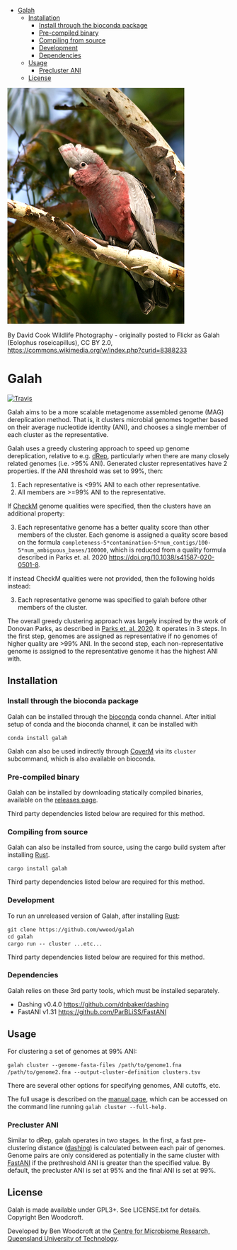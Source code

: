 - [Galah](#galah)
  - [Installation](#installation)
    - [Install through the bioconda package](#install-through-the-bioconda-package)
    - [Pre-compiled binary](#pre-compiled-binary)
    - [Compiling from source](#compiling-from-source)
    - [Development](#development)
    - [Dependencies](#dependencies)
  - [Usage](#usage)
    - [Precluster ANI](#precluster-ani)
  - [License](#license)

![Galah image][galah]

By David Cook Wildlife Photography - originally posted to Flickr as Galah (Eolophus roseicapillus), CC BY 2.0, https://commons.wikimedia.org/w/index.php?curid=8388233

# Galah

[![Travis](https://img.shields.io/travis/wwood/galah.svg?style=flat-square)](https://travis-ci.org/wwood/galah)

Galah aims to be a more scalable metagenome assembled genome (MAG) dereplication
method. That is, it clusters microbial genomes together based on their average
nucleotide identity (ANI), and chooses a single member of each cluster as the
representative.

Galah uses a greedy clustering approach to speed up genome dereplication,
relative to e.g. [dRep](https://drep.readthedocs.io/), particularly when there
are many closely related genomes (i.e. >95% ANI). Generated cluster
representatives have 2 properties. If the ANI threshold was set to 99%, then:

1. Each representative is <99% ANI to each other representative.
2. All members are >=99% ANI to the representative.

If [CheckM](https://ecogenomics.github.io/CheckM/) genome qualities were
specified, then the clusters have an additional property:

3. Each representative genome has a better quality score than other members of
   the cluster. Each genome is assigned a quality score based on the formula
   `completeness-5*contamination-5*num_contigs/100-5*num_ambiguous_bases/100000`, which is reduced from a quality formula described in
  Parks et. al. 2020 https://doi.org/10.1038/s41587-020-0501-8.

If instead CheckM qualities were not provided, then the following holds instead:

3. Each representative genome was specified to galah before other members of the
   cluster.

The overall greedy clustering approach was largely inspired by the work of
Donovan Parks, as described in [Parks et. al. 2020](https://doi.org/10.1038/s41587-020-0501-8). It
operates in 3 steps. In the first step, genomes are assigned as representative
if no genomes of higher quality are >99% ANI. In the second step, each
non-representative genome is assigned to the representative genome it has the
highest ANI with.

## Installation

### Install through the bioconda package

Galah can be installed through the [bioconda](https://bioconda.github.io/user/install.html) conda channel. After initial setup of conda and the bioconda channel, it can be installed with

```
conda install galah
```
Galah can also be used indirectly through
[CoverM](https://github.com/wwood/CoverM) via its `cluster` subcommand, which is also available on bioconda.

### Pre-compiled binary

Galah can be installed by downloading statically compiled binaries, available on
the [releases page](https://github.com/wwood/Galah/releases).

Third party dependencies listed below are required for this method.

### Compiling from source

Galah can also be installed from source, using the cargo build system after
installing [Rust](https://www.rust-lang.org/).

```
cargo install galah
```
Third party dependencies listed below are required for this method.

### Development

To run an unreleased version of Galah, after installing
[Rust](https://www.rust-lang.org/):

```
git clone https://github.com/wwood/galah
cd galah
cargo run -- cluster ...etc...
```
Third party dependencies listed below are required for this method.

### Dependencies

Galah relies on these 3rd party tools, which must be installed separately.

* Dashing v0.4.0 https://github.com/dnbaker/dashing
* FastANI v1.31 https://github.com/ParBLiSS/FastANI

## Usage
For clustering a set of genomes at 99% ANI:
```
galah cluster --genome-fasta-files /path/to/genome1.fna /path/to/genome2.fna --output-cluster-definition clusters.tsv
```
There are several other options for specifying genomes, ANI cutoffs, etc. 

The full usage is described on the [manual page](https://wwood.github.io/galah/galah-cluster.html), which can be accessed on the command line running `galah cluster --full-help`.

### Precluster ANI
Similar to dRep, galah operates in two stages. In the first, a fast
pre-clustering distance ([dashing](https://github.com/dnbaker/dashing)) is
calculated between each pair of genomes. Genome pairs are only considered as
potentially in the same cluster with
[FastANI](https://github.com/ParBLiSS/FastANI) if the prethreshold ANI is
greater than the specified value. By default, the precluster ANI is set at 95%
and the final ANI is set at 99%.

## License

Galah is made available under GPL3+. See LICENSE.txt for details. Copyright Ben
Woodcroft.

Developed by Ben Woodcroft at the [Centre for Microbiome Research, Queensland University of Technology](https://www.qut.edu.au/health/schools/school-of-biomedical-sciences/centre-for-microbiome-research).

[galah]: Eolophus_roseicapilla_-Wamboin,_NSW,_Australia_-juvenile-8.smaller.jpg